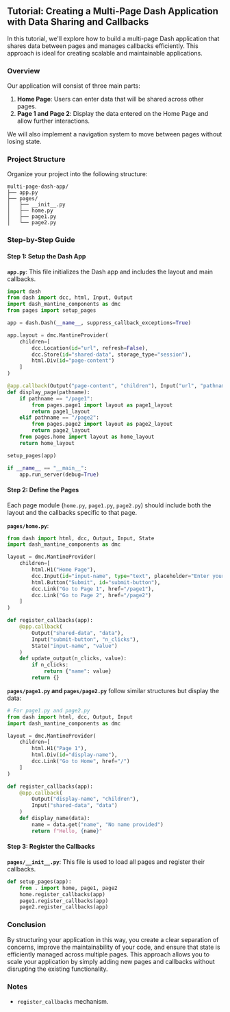 ## Tutorial: Creating a Multi-Page Dash Application with Data Sharing and Callbacks

In this tutorial, we'll explore how to build a multi-page Dash application that shares data between pages and manages callbacks efficiently. This approach is ideal for creating scalable and maintainable applications.

### Overview

Our application will consist of three main parts:

1. **Home Page**: Users can enter data that will be shared across other pages.
2. **Page 1 and Page 2**: Display the data entered on the Home Page and allow further interactions.

We will also implement a navigation system to move between pages without losing state.

### Project Structure

Organize your project into the following structure:

```
multi-page-dash-app/
├── app.py
├── pages/
│   ├── __init__.py
│   ├── home.py
│   ├── page1.py
│   └── page2.py
```

### Step-by-Step Guide

#### Step 1: Setup the Dash App

**`app.py`**:
This file initializes the Dash app and includes the layout and main callbacks.

```python
import dash
from dash import dcc, html, Input, Output
import dash_mantine_components as dmc
from pages import setup_pages

app = dash.Dash(__name__, suppress_callback_exceptions=True)

app.layout = dmc.MantineProvider(
    children=[
        dcc.Location(id="url", refresh=False),
        dcc.Store(id="shared-data", storage_type="session"),
        html.Div(id="page-content")
    ]
)

@app.callback(Output("page-content", "children"), Input("url", "pathname"))
def display_page(pathname):
    if pathname == "/page1":
        from pages.page1 import layout as page1_layout
        return page1_layout
    elif pathname == "/page2":
        from pages.page2 import layout as page2_layout
        return page2_layout
    from pages.home import layout as home_layout
    return home_layout

setup_pages(app)

if __name__ == "__main__":
    app.run_server(debug=True)
```

#### Step 2: Define the Pages

Each page module (`home.py`, `page1.py`, `page2.py`) should include both the layout and the callbacks specific to that page.

**`pages/home.py`**:

```python
from dash import html, dcc, Output, Input, State
import dash_mantine_components as dmc

layout = dmc.MantineProvider(
    children=[
        html.H1("Home Page"),
        dcc.Input(id="input-name", type="text", placeholder="Enter your name"),
        html.Button("Submit", id="submit-button"),
        dcc.Link("Go to Page 1", href="/page1"),
        dcc.Link("Go to Page 2", href="/page2")
    ]
)

def register_callbacks(app):
    @app.callback(
        Output("shared-data", "data"),
        Input("submit-button", "n_clicks"),
        State("input-name", "value")
    )
    def update_output(n_clicks, value):
        if n_clicks:
            return {"name": value}
        return {}
```

**`pages/page1.py` and `pages/page2.py`** follow similar structures but display the data:

```python
# For page1.py and page2.py
from dash import html, dcc, Output, Input
import dash_mantine_components as dmc

layout = dmc.MantineProvider(
    children=[
        html.H1("Page 1"),
        html.Div(id="display-name"),
        dcc.Link("Go to Home", href="/")
    ]
)

def register_callbacks(app):
    @app.callback(
        Output("display-name", "children"),
        Input("shared-data", "data")
    )
    def display_name(data):
        name = data.get("name", "No name provided")
        return f"Hello, {name}"
```

#### Step 3: Register the Callbacks

**`pages/__init__.py`**:
This file is used to load all pages and register their callbacks.

```python
def setup_pages(app):
    from . import home, page1, page2
    home.register_callbacks(app)
    page1.register_callbacks(app)
    page2.register_callbacks(app)
```

### Conclusion

By structuring your application in this way, you create a clear separation of concerns, improve the maintainability of your code, and ensure that state is efficiently managed across multiple pages. This approach allows you to scale your application by simply adding new pages and callbacks without disrupting the existing functionality.

### Notes

- `register_callbacks` mechanism.
